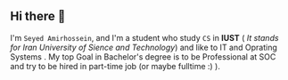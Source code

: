 ## Hi there 👋

I'm `Seyed Amirhossein`, and I'm a student who study `CS` in **IUST** ( *It stands for Iran University of Sience and Technology*) and like to IT and Oprating Systems .
My top Goal in Bachelor's degree is to be Professional at SOC and try to be hired in part-time job (or maybe fulltime :) ).
